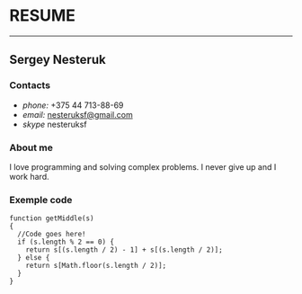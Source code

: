 # RESUME

* * *

## Sergey Nesteruk

### Contacts
* *phone:* +375 44 713-88-69
* *email:* nesteruksf@gmail.com
*  *skype* nesteruksf


### About me
I love programming and solving complex problems. I never give up and I work hard.


### Exemple code

```
function getMiddle(s)
{
  //Code goes here!
  if (s.length % 2 == 0) {
    return s[(s.length / 2) - 1] + s[(s.length / 2)];
  } else {
    return s[Math.floor(s.length / 2)];
  }
}
```







